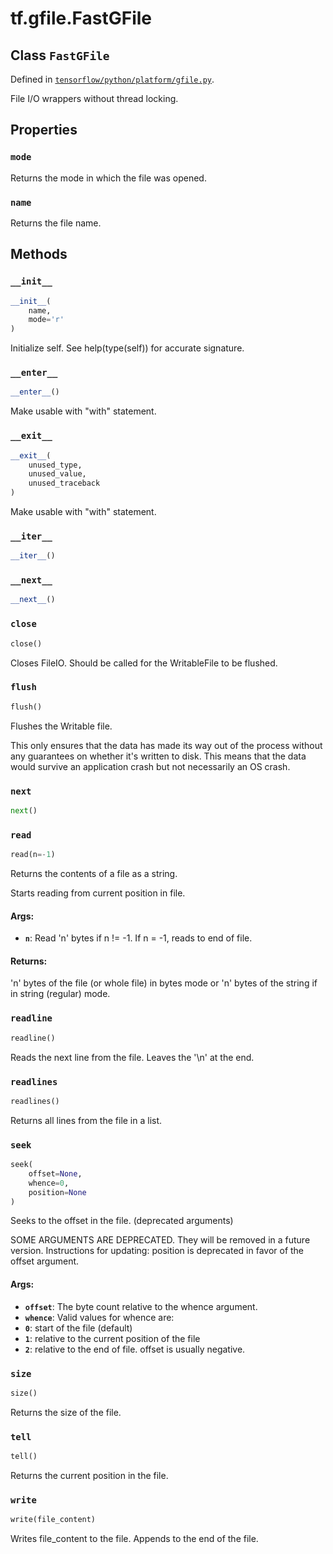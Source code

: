 <div itemscope itemtype="http://developers.google.com/ReferenceObject">
<meta itemprop="name" content="tf.gfile.FastGFile" />
<meta itemprop="property" content="mode"/>
<meta itemprop="property" content="name"/>
<meta itemprop="property" content="__enter__"/>
<meta itemprop="property" content="__exit__"/>
<meta itemprop="property" content="__init__"/>
<meta itemprop="property" content="__iter__"/>
<meta itemprop="property" content="__next__"/>
<meta itemprop="property" content="close"/>
<meta itemprop="property" content="flush"/>
<meta itemprop="property" content="next"/>
<meta itemprop="property" content="read"/>
<meta itemprop="property" content="readline"/>
<meta itemprop="property" content="readlines"/>
<meta itemprop="property" content="seek"/>
<meta itemprop="property" content="size"/>
<meta itemprop="property" content="tell"/>
<meta itemprop="property" content="write"/>
</div>

# tf.gfile.FastGFile

## Class `FastGFile`





Defined in [`tensorflow/python/platform/gfile.py`](https://www.tensorflow.org/code/tensorflow/python/platform/gfile.py).

File I/O wrappers without thread locking.

## Properties

<h3 id="mode"><code>mode</code></h3>

Returns the mode in which the file was opened.

<h3 id="name"><code>name</code></h3>

Returns the file name.



## Methods

<h3 id="__init__"><code>__init__</code></h3>

``` python
__init__(
    name,
    mode='r'
)
```

Initialize self.  See help(type(self)) for accurate signature.

<h3 id="__enter__"><code>__enter__</code></h3>

``` python
__enter__()
```

Make usable with "with" statement.

<h3 id="__exit__"><code>__exit__</code></h3>

``` python
__exit__(
    unused_type,
    unused_value,
    unused_traceback
)
```

Make usable with "with" statement.

<h3 id="__iter__"><code>__iter__</code></h3>

``` python
__iter__()
```



<h3 id="__next__"><code>__next__</code></h3>

``` python
__next__()
```



<h3 id="close"><code>close</code></h3>

``` python
close()
```

Closes FileIO. Should be called for the WritableFile to be flushed.

<h3 id="flush"><code>flush</code></h3>

``` python
flush()
```

Flushes the Writable file.

This only ensures that the data has made its way out of the process without
any guarantees on whether it's written to disk. This means that the
data would survive an application crash but not necessarily an OS crash.

<h3 id="next"><code>next</code></h3>

``` python
next()
```



<h3 id="read"><code>read</code></h3>

``` python
read(n=-1)
```

Returns the contents of a file as a string.

Starts reading from current position in file.

#### Args:

* <b>`n`</b>: Read 'n' bytes if n != -1. If n = -1, reads to end of file.


#### Returns:

'n' bytes of the file (or whole file) in bytes mode or 'n' bytes of the
string if in string (regular) mode.

<h3 id="readline"><code>readline</code></h3>

``` python
readline()
```

Reads the next line from the file. Leaves the '\n' at the end.

<h3 id="readlines"><code>readlines</code></h3>

``` python
readlines()
```

Returns all lines from the file in a list.

<h3 id="seek"><code>seek</code></h3>

``` python
seek(
    offset=None,
    whence=0,
    position=None
)
```

Seeks to the offset in the file. (deprecated arguments)

SOME ARGUMENTS ARE DEPRECATED. They will be removed in a future version.
Instructions for updating:
position is deprecated in favor of the offset argument.

#### Args:

* <b>`offset`</b>: The byte count relative to the whence argument.
* <b>`whence`</b>: Valid values for whence are:
* <b>`0`</b>: start of the file (default)
* <b>`1`</b>: relative to the current position of the file
* <b>`2`</b>: relative to the end of file. offset is usually negative.

<h3 id="size"><code>size</code></h3>

``` python
size()
```

Returns the size of the file.

<h3 id="tell"><code>tell</code></h3>

``` python
tell()
```

Returns the current position in the file.

<h3 id="write"><code>write</code></h3>

``` python
write(file_content)
```

Writes file_content to the file. Appends to the end of the file.



